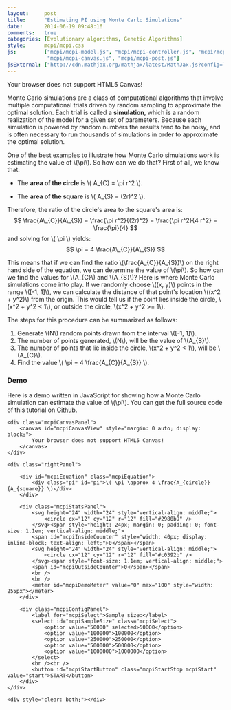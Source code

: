 ```yaml
---
layout:     post
title:      "Estimating PI using Monte Carlo Simulations"
date:       2014-06-19 09:48:16
comments:   true
categories: [Evolutionary algorithms, Genetic Algorithms]
style:      mcpi/mcpi.css
js:         ["mcpi/mcpi-model.js", "mcpi/mcpi-controller.js", "mcpi/mcpi-dashboard.js",
             "mcpi/mcpi-canvas.js", "mcpi/mcpi-post.js"]
jsExternal: ["http://cdn.mathjax.org/mathjax/latest/MathJax.js?config=TeX-AMS-MML_HTMLorMML"]
---
```


<canvas id="mcpiShortDemo">
    Your browser does not support HTML5 Canvas!
</canvas>

Monte Carlo simulations are a class of computational algorithms that involve
multiple computational trials driven by random sampling to approximate the
optimal solution. Each trial is called a **simulation**, which is a random
realization of the model for a given set of parameters. Because each simulation
is powered by random numbers the results tend to be noisy, and is often
necessary to run thousands of simulations in order to approximate the optimal
solution.

One of the best examples to illustrate how Monte Carlo simulations work is
estimating the value of \\(\pi\\). So how can we do that? First of all, we know
that:

- The **area of the circle** is \\( A\_{C} = \pi r^2 \\).

- The **area of the square** is \\( A\_{S} = (2r)^2 \\).

Therefore, the ratio of the circle's area to the square's area is:
$$
\frac{A\_{C}}{A\_{S}} = \frac{\pi r^2}{(2r)^2}
                                = \frac{\pi r^2}{4 r^2}
                                = \frac{\pi}{4}
$$
and solving for \\( \pi \\) yields:
$$
\pi = 4 \frac{A\_{C}}{A\_{S}}
$$

This means that if we can find the ratio \\(\frac{A\_{C}}{A\_{S}}\\) on the
right hand side of the equation, we can determine the value of \\(\pi\\). So how
can we find the values for \\(A\_{C}\\) and \\(A\_{S}\\)? Here is where Monte
Carlo simulations come into play.  If we randomly choose \\(\(x, y\)\\) points
in the range \\([-1, 1]\\), we can calculate the distance of that point's
location \\(\(x^2 + y^2\)\\) from the origin. This would tell us if the point
lies inside the circle, \\(x^2 + y^2 < 1\\), or outside the circle,
\\(x^2 + y^2 >= 1\\).

The steps for this procedure can be summarized as follows:

1. Generate \\(N\\) random points drawn from the interval \\([-1, 1]\\).
2. The number of points generated, \\(N\\), will be the value of \\(A\_{S}\\).
3. The number of points that lie inside the circle, \\(x^2 + y^2 < 1\\), will be
   \\(A\_{C}\\).
4. Find the value \\( \pi = 4 \frac{A\_{C}}{A\_{S}} \\).

### Demo

Here is a demo written in JavaScript for showing how a Monte Carlo simulation
can estimate the value of \\(\pi\\). You can get the full source code of this
tutorial on [Github](http://www.github.com/davidrobles/mcpi.js).

<div class="mcpiDemo">

    <div class="mcpiCanvasPanel">
        <canvas id="mcpiCanvasView" style="margin: 0 auto; display: block;">
            Your browser does not support HTML5 Canvas!
        </canvas>
    </div>

    <div class="rightPanel">

        <div id="mcpiEquation" class="mcpiEquation">
            <div class="pi" id="pi">\( \pi \approx 4 \frac{A_{circle}}{A_{square}} \)</div>
        </div>

        <div class="mcpiStatsPanel">
            <svg height="24" width="24" style="vertical-align: middle;">
                <circle cx="12" cy="12" r="12" fill="#2980b9" />
            </svg><span style="height: 24px; margin: 0; padding: 0; font-size: 1.1em; vertical-align: middle;">
            <span id="mcpiInsideCounter" style="width: 40px; display: inline-block; text-align: left;">0</span></span>
            <svg height="24" width="24" style="vertical-align: middle;">
                <circle cx="12" cy="12" r="12" fill="#c0392b" />
            </svg><span style="font-size: 1.1em; vertical-align: middle;">
            <span id="mcpiOutsideCounter">0</span></span>
            <br />
            <br />
            <meter id="mcpiDemoMeter" value="0" max="100" style="width: 255px"></meter>
        </div>

        <div class="mcpiConfigPanel">
            <label for="mcpiSelect">Sample size:</label>
            <select id="mcpiSampleSize" class="mcpiSelect">
                <option value="50000" selected>50000</option>
                <option value="100000">100000</option>
                <option value="250000">250000</option>
                <option value="500000">500000</option>
                <option value="1000000">1000000</option>
            </select>
            <br /><br />
            <button id="mcpiStartButton" class="mcpiStartStop mcpiStart" value="start">START</button>
        </div>
    </div>

    <div style="clear: both;"></div>

</div>

<div style="clear: both;"></div>

<script type="text/x-mathjax-config">
MathJax.Hub.Config({
    showProcessingMessages: false
});
</script>
